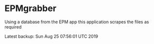 # EPMgrabber
Using a database from the EPM app this application scrapes the files as required


Latest backup: Sun Aug 25 07:56:01 UTC 2019
